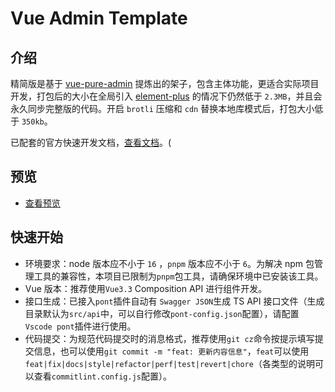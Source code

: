 <h1>Vue Admin Template</h1>

## 介绍

精简版是基于 [vue-pure-admin](https://github.com/pure-admin/vue-pure-admin) 提炼出的架子，包含主体功能，更适合实际项目开发，打包后的大小在全局引入 [element-plus](https://element-plus.org) 的情况下仍然低于 `2.3MB`，并且会永久同步完整版的代码。开启 `brotli` 压缩和 `cdn` 替换本地库模式后，打包大小低于 `350kb`。

已配套的官方快速开发文档，[查看文档](https://yiming_chang.gitee.io/pure-admin-doc)。(

## 预览

- [查看预览](https://pure-admin-thin.netlify.app/#/login)

## 快速开始

- 环境要求：node 版本应不小于 `16` ，`pnpm` 版本应不小于 `6`。为解决 npm 包管理工具的兼容性，本项目已限制为`pnpm`包工具，请确保环境中已安装该工具。
- Vue 版本：推荐使用`Vue3.3` Composition API 进行组件开发。
- 接口生成：已接入`pont`插件自动有 `Swagger JSON`生成 TS API 接口文件（生成目录默认为`src/api`中，可以自行修改`pont-config.json`配置），请配置`Vscode pont`插件进行使用。
- 代码提交：为规范代码提交时的消息格式，推荐使用`git cz`命令按提示填写提交信息，也可以使用`git commit -m "feat: 更新内容信息"`，`feat`可以使用`feat|fix|docs|style|refactor|perf|test|revert|chore`（各类型的说明可以查看`commitlint.config.js`配置）。
